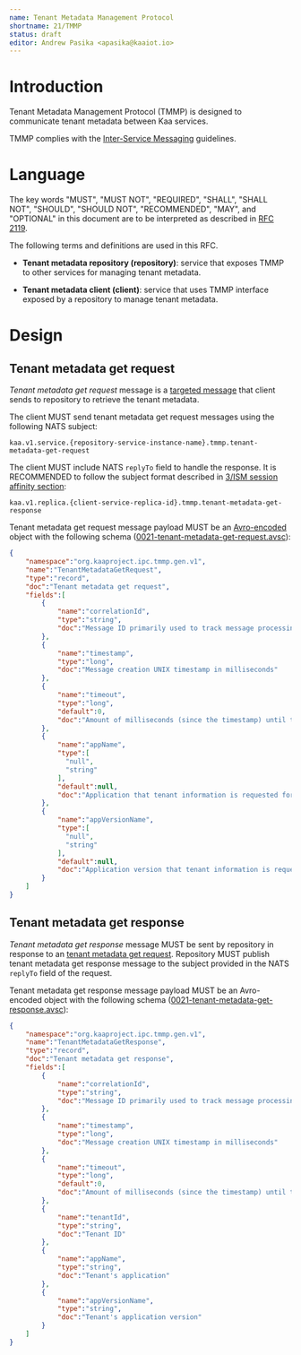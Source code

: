 ```yaml
---
name: Tenant Metadata Management Protocol
shortname: 21/TMMP
status: draft
editor: Andrew Pasika <apasika@kaaiot.io>
---
```


<!-- toc -->


# Introduction

Tenant Metadata Management Protocol (TMMP) is designed to communicate tenant metadata between Kaa services.

TMMP complies with the [Inter-Service Messaging](/0003/README.md) guidelines.


# Language

The key words "MUST", "MUST NOT", "REQUIRED", "SHALL", "SHALL NOT", "SHOULD", "SHOULD NOT", "RECOMMENDED", "MAY", and "OPTIONAL" in this document are to be interpreted as described in [RFC 2119](https://tools.ietf.org/html/rfc2119).

The following terms and definitions are used in this RFC.

- **Tenant metadata repository (repository)**: service that exposes TMMP to other services for managing tenant metadata.

- **Tenant metadata client (client)**: service that uses TMMP interface exposed by a repository to manage tenant metadata.


# Design

## Tenant metadata get request

*Tenant metadata get request* message is a [targeted message](/0003/README.md#targeted-messaging) that client sends to repository to retrieve the tenant metadata.

The client MUST send tenant metadata get request messages using the following NATS subject:

```
kaa.v1.service.{repository-service-instance-name}.tmmp.tenant-metadata-get-request
```

The client MUST include NATS `replyTo` field to handle the response.
It is RECOMMENDED to follow the subject format described in [3/ISM session affinity section](/0003/README.md#session-affinity):

```
kaa.v1.replica.{client-service-replica-id}.tmmp.tenant-metadata-get-response
```

Tenant metadata get request message payload MUST be an [Avro-encoded](https://avro.apache.org/) object with the following schema ([0021-tenant-metadata-get-request.avsc](./0021-tenant-metadata-get-request.avsc)):

```json
{
    "namespace":"org.kaaproject.ipc.tmmp.gen.v1",
    "name":"TenantMetadataGetRequest",
    "type":"record",
    "doc":"Tenant metadata get request",
    "fields":[
        {
            "name":"correlationId",
            "type":"string",
            "doc":"Message ID primarily used to track message processing across services"
        },
        {
            "name":"timestamp",
            "type":"long",
            "doc":"Message creation UNIX timestamp in milliseconds"
        },
        {
            "name":"timeout",
            "type":"long",
            "default":0,
            "doc":"Amount of milliseconds (since the timestamp) until the message expires. Value of 0 is reserved to indicate no expiration."
        },
        {
            "name":"appName",
            "type":[
              "null",
              "string"
            ],
            "default":null,
            "doc":"Application that tenant information is requested for"
        },
        {
            "name":"appVersionName",
            "type":[
              "null",
              "string"
            ],
            "default":null,
            "doc":"Application version that tenant information is requested for"
        }
    ]
}
```


## Tenant metadata get response

*Tenant metadata get response* message MUST be sent by repository in response to an [tenant metadata get request](#tenant-metadata-get-request).
Repository MUST publish tenant metadata get response message to the subject provided in the NATS `replyTo` field of the request.

Tenant metadata get response message payload MUST be an Avro-encoded object with the following schema ([0021-tenant-metadata-get-response.avsc](./0021-tenant-metadata-get-response.avsc)):

```json
{
    "namespace":"org.kaaproject.ipc.tmmp.gen.v1",
    "name":"TenantMetadataGetResponse",
    "type":"record",
    "doc":"Tenant metadata get response",
    "fields":[
        {
            "name":"correlationId",
            "type":"string",
            "doc":"Message ID primarily used to track message processing across services"
        },
        {
            "name":"timestamp",
            "type":"long",
            "doc":"Message creation UNIX timestamp in milliseconds"
        },
        {
            "name":"timeout",
            "type":"long",
            "default":0,
            "doc":"Amount of milliseconds (since the timestamp) until the message expires. Value of 0 is reserved to indicate no expiration."
        },
        {
            "name":"tenantId",
            "type":"string",
            "doc":"Tenant ID"
        },
        {
            "name":"appName",
            "type":"string",
            "doc":"Tenant's application"
        },
        {
            "name":"appVersionName",
            "type":"string",
            "doc":"Tenant's application version"
        }
    ]
}
```
